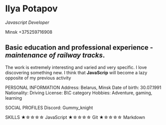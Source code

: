 # __Ilya Potapov__
*Javascript Developer*
[](357644643_1648948065531154_3757756998372433989_n.heic)

 Minsk
+375259716908

## Basic education and professional experience - *maintenance of railway tracks*.
The work is extremely interesting and varied and very specific.
I love discovering something new. I think that __JavaScrip__ will become a lazy opposite of my previous activity


PERSONAL INFORMATION
  Address: Belarus, Minsk 
  Date of birth: 30.07.1991 
  Nationality: 
  Driving License: B\C category
  Hobbies: Adventure, gaming, learning

SOCIAL PROFILES
 Discord: Gummy_knight

SKILLS
  ★☆☆☆☆ JavaScript
  ★☆☆☆☆ Git
  ★☆☆☆☆ Markdown 